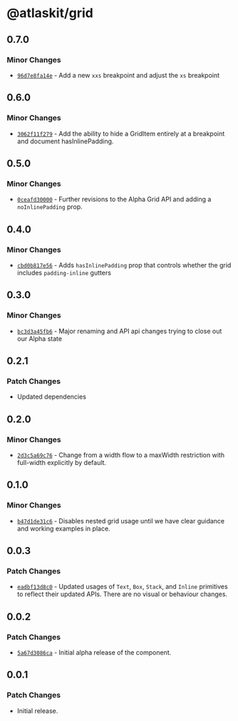 # @atlaskit/grid

## 0.7.0

### Minor Changes

- [`96d7e8fa14e`](https://bitbucket.org/atlassian/atlassian-frontend/commits/96d7e8fa14e) - Add a new `xxs` breakpoint and adjust the `xs` breakpoint

## 0.6.0

### Minor Changes

- [`3062f11f279`](https://bitbucket.org/atlassian/atlassian-frontend/commits/3062f11f279) - Add the ability to hide a GridItem entirely at a breakpoint and document hasInlinePadding.

## 0.5.0

### Minor Changes

- [`0ceafd30000`](https://bitbucket.org/atlassian/atlassian-frontend/commits/0ceafd30000) - Further revisions to the Alpha Grid API and adding a `noInlinePadding` prop.

## 0.4.0

### Minor Changes

- [`cbd0b817e56`](https://bitbucket.org/atlassian/atlassian-frontend/commits/cbd0b817e56) - Adds `hasInlinePadding` prop that controls whether the grid includes `padding-inline` gutters

## 0.3.0

### Minor Changes

- [`bc3d3a45fb6`](https://bitbucket.org/atlassian/atlassian-frontend/commits/bc3d3a45fb6) - Major renaming and API api changes trying to close out our Alpha state

## 0.2.1

### Patch Changes

- Updated dependencies

## 0.2.0

### Minor Changes

- [`2d3c5a69c76`](https://bitbucket.org/atlassian/atlassian-frontend/commits/2d3c5a69c76) - Change from a width flow to a maxWidth restriction with full-width explicitly by default.

## 0.1.0

### Minor Changes

- [`b47d1de31c6`](https://bitbucket.org/atlassian/atlassian-frontend/commits/b47d1de31c6) - Disables nested grid usage until we have clear guidance and working examples in place.

## 0.0.3

### Patch Changes

- [`eadbf13d8c0`](https://bitbucket.org/atlassian/atlassian-frontend/commits/eadbf13d8c0) - Updated usages of `Text`, `Box`, `Stack`, and `Inline` primitives to reflect their updated APIs. There are no visual or behaviour changes.

## 0.0.2

### Patch Changes

- [`5a67d3086ca`](https://bitbucket.org/atlassian/atlassian-frontend/commits/5a67d3086ca) - Initial alpha release of the component.

## 0.0.1

### Patch Changes

- Initial release.
